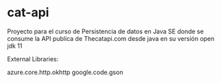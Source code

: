 # cat-api

Proyecto para el curso de Persistencia de datos en Java SE donde se consume la API publica de Thecatapi.com desde java en su versión open jdk 11

External Libraries:

azure.core.http.okhttp
google.code.gson
